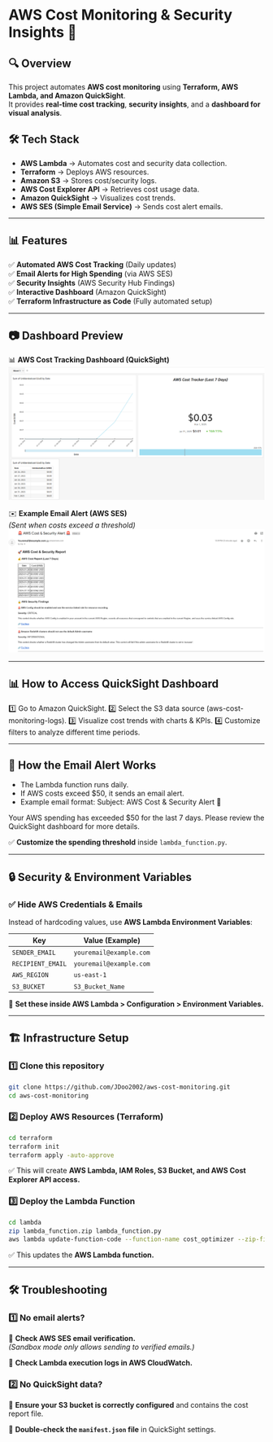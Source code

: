 # AWS Cost Monitoring & Security Insights 🚀  

## 🔍 Overview  
This project automates **AWS cost monitoring** using **Terraform, AWS Lambda, and Amazon QuickSight**.  
It provides **real-time cost tracking**, **security insights**, and a **dashboard for visual analysis**.  

## 🛠️ Tech Stack  
- **AWS Lambda** → Automates cost and security data collection.  
- **Terraform** → Deploys AWS resources.  
- **Amazon S3** → Stores cost/security logs.  
- **AWS Cost Explorer API** → Retrieves cost usage data.  
- **Amazon QuickSight** → Visualizes cost trends.  
- **AWS SES (Simple Email Service)** → Sends cost alert emails.  

---

## 📊 Features  
✅ **Automated AWS Cost Tracking** (Daily updates)  
✅ **Email Alerts for High Spending** (via AWS SES)  
✅ **Security Insights** (AWS Security Hub Findings)  
✅ **Interactive Dashboard** (Amazon QuickSight)  
✅ **Terraform Infrastructure as Code** (Fully automated setup)  

---

## 📷 Dashboard Preview  
📊 **AWS Cost Tracking Dashboard (QuickSight)**  
![AWS Cost Dashboard](dashboard/aws-cost-dashboard.png)  

✉️ **Example Email Alert (AWS SES)**  
_(Sent when costs exceed a threshold)_  
![Email Alert](dashboard/email-alert.png)  

---

## 📊 How to Access QuickSight Dashboard
1️⃣ Go to Amazon QuickSight.
2️⃣ Select the S3 data source (aws-cost-monitoring-logs).
3️⃣ Visualize cost trends with charts & KPIs.
4️⃣ Customize filters to analyze different time periods.

---

## 📩 How the Email Alert Works
- The Lambda function runs daily.
- If AWS costs exceed $50, it sends an email alert.
- Example email format:
Subject: AWS Cost & Security Alert 🚨

Your AWS spending has exceeded $50 for the last 7 days.
Please review the QuickSight dashboard for more details.

✅ **Customize the spending threshold** inside `lambda_function.py`.  

---

## 🔒 Security & Environment Variables  
### **✅ Hide AWS Credentials & Emails**  
Instead of hardcoding values, use **AWS Lambda Environment Variables**:  

| Key              | Value (Example)             |
|-----------------|----------------------------|
| `SENDER_EMAIL`  | `youremail@example.com`     |
| `RECIPIENT_EMAIL` | `youremail@example.com`  |
| `AWS_REGION`    | `us-east-1`                 |
| `S3_BUCKET`     | `S3_Bucket_Name`            |

📌 **Set these inside AWS Lambda > Configuration > Environment Variables.**  

---

## 🏗️ Infrastructure Setup  
### **1️⃣ Clone this repository**  
```bash
git clone https://github.com/JDoo2002/aws-cost-monitoring.git
cd aws-cost-monitoring
```

### **2️⃣ Deploy AWS Resources (Terraform)**  
```bash
cd terraform
terraform init
terraform apply -auto-approve
```
✅ This will create **AWS Lambda, IAM Roles, S3 Bucket, and AWS Cost Explorer API access.**  

### **3️⃣ Deploy the Lambda Function**  
```bash
cd lambda
zip lambda_function.zip lambda_function.py
aws lambda update-function-code --function-name cost_optimizer --zip-file fileb://lambda_function.zip
```
✅ This updates the **AWS Lambda function.**  

---

## 🛠️ Troubleshooting  
### **1️⃣ No email alerts?**  
🔹 **Check AWS SES email verification.**  
_(Sandbox mode only allows sending to verified emails.)_  

🔹 **Check Lambda execution logs in AWS CloudWatch.**  

### **2️⃣ No QuickSight data?**  
🔹 **Ensure your S3 bucket is correctly configured** and contains the cost report file.  

🔹 **Double-check the `manifest.json` file** in QuickSight settings.  

